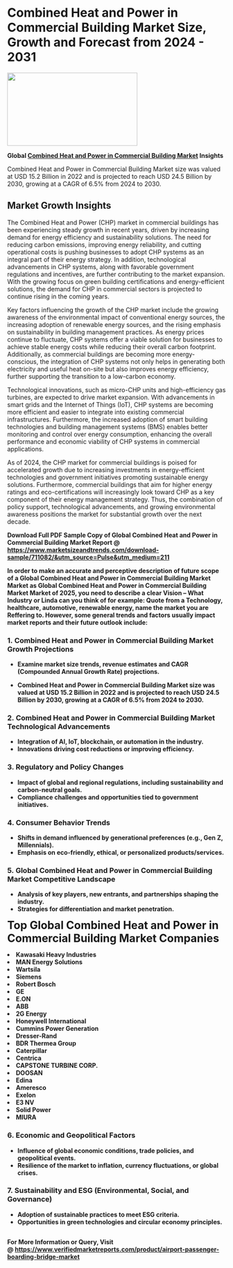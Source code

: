 <H1>Combined Heat and Power in Commercial Building Market Size, Growth and Forecast from 2024 - 2031</H1><img class="aligncenter size-medium wp-image-584254" src="https://thirdeyenews.in/wp-content/uploads/2024/09/Global-Market-Research-300x168.jpeg" alt="" width="300" height="168" /><p><strong>Global&nbsp;<a href="https://www.marketsizeandtrends.com/download-sample/711082/&amp;utm_source=Pulse&amp;utm_medium=211">Combined Heat and Power in Commercial Building Market</a> Insights</strong></p><p>Combined Heat and Power in Commercial Building Market size was valued at USD 15.2 Billion in 2022 and is projected to reach USD 24.5 Billion by 2030, growing at a CAGR of 6.5% from 2024 to 2030.</p><p><h2>Market Growth Insights</h2> <p>The Combined Heat and Power (CHP) market in commercial buildings has been experiencing steady growth in recent years, driven by increasing demand for energy efficiency and sustainability solutions. The need for reducing carbon emissions, improving energy reliability, and cutting operational costs is pushing businesses to adopt CHP systems as an integral part of their energy strategy. In addition, technological advancements in CHP systems, along with favorable government regulations and incentives, are further contributing to the market expansion. With the growing focus on green building certifications and energy-efficient solutions, the demand for CHP in commercial sectors is projected to continue rising in the coming years.</p> <p><strong></strong></p> <p>Key factors influencing the growth of the CHP market include the growing awareness of the environmental impact of conventional energy sources, the increasing adoption of renewable energy sources, and the rising emphasis on sustainability in building management practices. As energy prices continue to fluctuate, CHP systems offer a viable solution for businesses to achieve stable energy costs while reducing their overall carbon footprint. Additionally, as commercial buildings are becoming more energy-conscious, the integration of CHP systems not only helps in generating both electricity and useful heat on-site but also improves energy efficiency, further supporting the transition to a low-carbon economy.</p> <p>Technological innovations, such as micro-CHP units and high-efficiency gas turbines, are expected to drive market expansion. With advancements in smart grids and the Internet of Things (IoT), CHP systems are becoming more efficient and easier to integrate into existing commercial infrastructures. Furthermore, the increased adoption of smart building technologies and building management systems (BMS) enables better monitoring and control over energy consumption, enhancing the overall performance and economic viability of CHP systems in commercial applications.</p> <p>As of 2024, the CHP market for commercial buildings is poised for accelerated growth due to increasing investments in energy-efficient technologies and government initiatives promoting sustainable energy solutions. Furthermore, commercial buildings that aim for higher energy ratings and eco-certifications will increasingly look toward CHP as a key component of their energy management strategy. Thus, the combination of policy support, technological advancements, and growing environmental awareness positions the market for substantial growth over the next decade.</p> <p><strong></p><p><span class=""><strong>Download Full PDF Sample Copy of Global Combined Heat and Power in Commercial Building Market Report</strong> @ <a href="https://www.marketsizeandtrends.com/download-sample/711082/&amp;utm_source=Pulse&amp;utm_medium=211" target="_blank">https://www.marketsizeandtrends.com/download-sample/711082/&amp;utm_source=Pulse&amp;utm_medium=211</a></span></p><p>In order to make an accurate and perceptive description of future scope of a Global&nbsp;Combined Heat and Power in Commercial Building Market Market as Global&nbsp;Combined Heat and Power in Commercial Building Market Market of 2025, you need to describe a clear Vision &ndash; What Industry or Linda can you think of for example: Quote from a Technology, healthcare, automotive, renewable energy, name the market you are Reffering to. However, some general trends and factors usually impact market reports and their future outlook include:</p><h3>1.&nbsp;<strong>Combined Heat and Power in Commercial Building Market Growth Projections</strong></h3><ul><li>Examine market size trends, revenue estimates and CAGR (Compounded Annual Growth Rate) projections.</li><li><p>Combined Heat and Power in Commercial Building Market size was valued at USD 15.2 Billion in 2022 and is projected to reach USD 24.5 Billion by 2030, growing at a CAGR of 6.5% from 2024 to 2030.</p></li></ul><h3>2.&nbsp;<strong>Combined Heat and Power in Commercial Building Market Technological Advancements</strong></h3><ul><li>Integration of AI, IoT, blockchain, or automation in the industry.</li><li>Innovations driving cost reductions or improving efficiency.</li></ul><h3>3.&nbsp;<strong>Regulatory and Policy Changes</strong></h3><ul><li>Impact of global and regional regulations, including sustainability and carbon-neutral goals.</li><li>Compliance challenges and opportunities tied to government initiatives.</li></ul><h3>4.&nbsp;<strong>Consumer Behavior Trends</strong></h3><ul><li>Shifts in demand influenced by generational preferences (e.g., Gen Z, Millennials).</li><li>Emphasis on eco-friendly, ethical, or personalized products/services.</li></ul><h3>5.&nbsp;<strong>Global Combined Heat and Power in Commercial Building Market Competitive Landscape</strong></h3><ul><li>Analysis of key players, new entrants, and partnerships shaping the industry.</li><li>Strategies for differentiation and market penetration.</li></ul><p data-pm-slice="1 1 []"><span style="color: inherit; font-family: inherit; font-size: 25px;">Top Global Combined Heat and Power in Commercial Building Market Companies</span></p><div class="" data-test-id=""><p><li>Kawasaki Heavy Industries</li><li> MAN Energy Solutions</li><li> Wartsila</li><li> Siemens</li><li> Robert Bosch</li><li> GE</li><li> E.ON</li><li> ABB</li><li> 2G Energy</li><li> Honeywell International</li><li> Cummins Power Generation</li><li> Dresser-Rand</li><li> BDR Thermea Group</li><li> Caterpillar</li><li> Centrica</li><li> CAPSTONE TURBINE CORP.</li><li> DOOSAN</li><li> Edina</li><li> Ameresco</li><li> Exelon</li><li> E3 NV</li><li> Solid Power</li><li> MIURA</li></p></div><h3>6.&nbsp;<strong>Economic and Geopolitical Factors</strong></h3><ul><li>Influence of global economic conditions, trade policies, and geopolitical events.</li><li>Resilience of the market to inflation, currency fluctuations, or global crises.</li></ul><h3>7.&nbsp;<strong>Sustainability and ESG (Environmental, Social, and Governance)</strong></h3><ul><li>Adoption of sustainable practices to meet ESG criteria.</li><li>Opportunities in green technologies and circular economy principles.</li></ul><h2><strong style="font-size: 14px;">For More Information or Query, Visit @&nbsp;</strong><a style="background-color: #ffffff; font-size: 14px;" href="https://www.marketsizeandtrends.com/report/combined-heat-and-power-in-commercial-building-market/" target="_blank">https://www.verifiedmarketreports.com/product/airport-passenger-boarding-bridge-market</a></h2>
